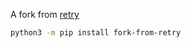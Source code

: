 A fork from [retry](https://github.com/invl/retry)

```bash
python3 -m pip install fork-from-retry
```
